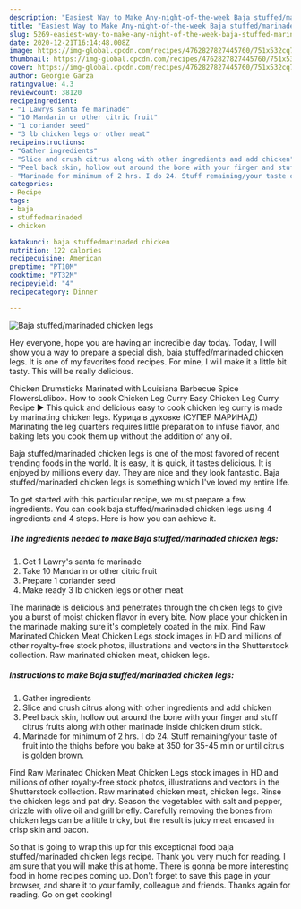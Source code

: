 ```yaml
---
description: "Easiest Way to Make Any-night-of-the-week Baja stuffed/marinaded chicken legs"
title: "Easiest Way to Make Any-night-of-the-week Baja stuffed/marinaded chicken legs"
slug: 5269-easiest-way-to-make-any-night-of-the-week-baja-stuffed-marinaded-chicken-legs
date: 2020-12-21T16:14:48.008Z
image: https://img-global.cpcdn.com/recipes/4762827827445760/751x532cq70/baja-stuffedmarinaded-chicken-legs-recipe-main-photo.jpg
thumbnail: https://img-global.cpcdn.com/recipes/4762827827445760/751x532cq70/baja-stuffedmarinaded-chicken-legs-recipe-main-photo.jpg
cover: https://img-global.cpcdn.com/recipes/4762827827445760/751x532cq70/baja-stuffedmarinaded-chicken-legs-recipe-main-photo.jpg
author: Georgie Garza
ratingvalue: 4.3
reviewcount: 38120
recipeingredient:
- "1 Lawrys santa fe marinade"
- "10 Mandarin or other citric fruit"
- "1 coriander seed"
- "3 lb chicken legs or other meat"
recipeinstructions:
- "Gather ingredients"
- "Slice and crush citrus along with other ingredients and add chicken"
- "Peel back skin, hollow out around the bone with your finger and stuff citrus fruits along with other marinade inside chicken drum stick."
- "Marinade for minimum of 2 hrs. I do 24. Stuff remaining/your taste of fruit into the thighs before you bake at 350 for 35-45 min or until citrus is golden brown."
categories:
- Recipe
tags:
- baja
- stuffedmarinaded
- chicken

katakunci: baja stuffedmarinaded chicken 
nutrition: 122 calories
recipecuisine: American
preptime: "PT10M"
cooktime: "PT32M"
recipeyield: "4"
recipecategory: Dinner

---
```



![Baja stuffed/marinaded chicken legs](https://img-global.cpcdn.com/recipes/4762827827445760/751x532cq70/baja-stuffedmarinaded-chicken-legs-recipe-main-photo.jpg)

Hey everyone, hope you are having an incredible day today. Today, I will show you a way to prepare a special dish, baja stuffed/marinaded chicken legs. It is one of my favorites food recipes. For mine, I will make it a little bit tasty. This will be really delicious.

Chicken Drumsticks Marinated with Louisiana Barbecue Spice FlowersLolibox. How to cook Chicken Leg Curry Easy Chicken Leg Curry Recipe ► This quick and delicious easy to cook chicken leg curry is made by marinating chicken legs. Курица в духовке (СУПЕР МАРИНАД) Marinating the leg quarters requires little preparation to infuse flavor, and baking lets you cook them up without the addition of any oil.

Baja stuffed/marinaded chicken legs is one of the most favored of recent trending foods in the world. It is easy, it is quick, it tastes delicious. It is enjoyed by millions every day. They are nice and they look fantastic. Baja stuffed/marinaded chicken legs is something which I've loved my entire life.


To get started with this particular recipe, we must prepare a few ingredients. You can cook baja stuffed/marinaded chicken legs using 4 ingredients and 4 steps. Here is how you can achieve it.

<!--inarticleads1-->

##### The ingredients needed to make Baja stuffed/marinaded chicken legs:

1. Get 1 Lawry&#39;s santa fe marinade
1. Take 10 Mandarin or other citric fruit
1. Prepare 1 coriander seed
1. Make ready 3 lb chicken legs or other meat


The marinade is delicious and penetrates through the chicken legs to give you a burst of moist chicken flavor in every bite. Now place your chicken in the marinade making sure it&#39;s completely coated in the mix. Find Raw Marinated Chicken Meat Chicken Legs stock images in HD and millions of other royalty-free stock photos, illustrations and vectors in the Shutterstock collection. Raw marinated chicken meat, chicken legs. 

<!--inarticleads2-->

##### Instructions to make Baja stuffed/marinaded chicken legs:

1. Gather ingredients
1. Slice and crush citrus along with other ingredients and add chicken
1. Peel back skin, hollow out around the bone with your finger and stuff citrus fruits along with other marinade inside chicken drum stick.
1. Marinade for minimum of 2 hrs. I do 24. Stuff remaining/your taste of fruit into the thighs before you bake at 350 for 35-45 min or until citrus is golden brown.


Find Raw Marinated Chicken Meat Chicken Legs stock images in HD and millions of other royalty-free stock photos, illustrations and vectors in the Shutterstock collection. Raw marinated chicken meat, chicken legs. Rinse the chicken legs and pat dry. Season the vegetables with salt and pepper, drizzle with olive oil and grill briefly. Carefully removing the bones from chicken legs can be a little tricky, but the result is juicy meat encased in crisp skin and bacon. 

So that is going to wrap this up for this exceptional food baja stuffed/marinaded chicken legs recipe. Thank you very much for reading. I am sure that you will make this at home. There is gonna be more interesting food in home recipes coming up. Don't forget to save this page in your browser, and share it to your family, colleague and friends. Thanks again for reading. Go on get cooking!
